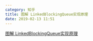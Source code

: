 ```yaml
---
category: 知乎
title: 图解 LinkedBlockingQueue实现原理
date: 2019-02-13 11:51
---
```


[图解 LinkedBlockingQueue实现原理](https://zhuanlan.zhihu.com/p/56579882)